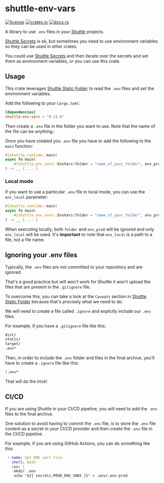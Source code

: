 # shuttle-env-vars


[![license](https://img.shields.io/crates/l/shuttle-env-vars?style=for-the-badge)](https://github.com/robertohuertasm/shuttle-env-vars/blob/master/LICENSE)
[![crates.io](https://img.shields.io/crates/v/shuttle-env-vars?style=for-the-badge)](https://crates.io/crates/shuttle-env-vars)
[![docs.rs](https://img.shields.io/docsrs/shuttle-env-vars?style=for-the-badge)](https://docs.rs/shuttle-env-vars)

A library to use `.env` files in your [Shuttle](https://shuttle.rs) projects.

[Shuttle Secrets](https://docs.shuttle.rs/resources/shuttle-secrets) is ok, but sometimes you need to use environment variables so they can be used in other crates.

You could use [Shuttle Secrets](https://docs.shuttle.rs/resources/shuttle-secrets) and then iterate over the secrets and set them as environment variables, or you can use this crate.

## Usage

This crate leverages [Shuttle Static Folder](https://docs.shuttle.rs/resources/shuttle-static-folder) to read the `.env` files and set the environment variables.

Add the following to your `Cargo.toml`:

```toml
[dependencies]
shuttle-env-vars = "0.21.0"
```

Then create a `.env` file in the folder you want to use. Note that the name of the file can be anything.:

Once you have created you `.env` file you have to add the following to the `main` function:

```rust
#[shuttle_runtime::main]
async fn main(
    #[shuttle_env_vars::EnvVars(folder = "name_of_your_folder", env_prod = "name_of_your_env_file")] _env_folder_¡: PathBuf,
) -> __ { ... }
```

### Local mode

If you want to use a particular `.env` file in local mode, you can use the `env_local` parameter:

```rust
#[shuttle_runtime::main]
async fn main(
    #[shuttle_env_vars::EnvVars(folder = "name_of_your_folder", env_prod = "name_of_your_env_file", env_local = "your_path_to_your_local_env_file")] _env_folder_¡: PathBuf,
) -> __ { ... }
```

 When executing locally, both `folder` and `env_prod` will be ignored and only `env_local` will be used. It's **important** to note that `env_local` is a path to a file, not a file name.

## Ignoring your .env files

Typically, the `.env` files are not committed to your repository and are ignored.

That's a good practice but will won't work for Shuttle it won't upload the files that are present in the `.gitignore` file.

To overcome this, you can take a look at the `Caveats` section in [Shuttle Static Folder](https://docs.shuttle.rs/resources/shuttle-static-folder#caveats) because that's precisely what we need to do.

We will need to create a file called `.ignore` and explictly include our `.env` files.

For example, if you have a `.gitignore` file like this:

```sh
dist/
static/
target/
.env*
```

Then, in order to include the `.env` folder and files in the final archive, you’ll have to create a `.ignore` file like this:

```sh
!.env*
```

That will do the trick!

## CI/CD

If you are using Shuttle in your CI/CD pipeline, you will need to add the `.env` files to the final archive.

One solution to avoid having to commit the `.env` file, is to store the `.env` file content as a secret in your CI/CD provider and then create the `.env` file in the CI/CD pipeline.

For example, if you are using GitHub Actions, you can do something like this:

```yaml
 - name: Set ENV vars file
   shell: bash
   run: |
    mkdir .env
    echo "${{ secrets.PROD_ENV_VARS }}" > .env/.env-prod
```


